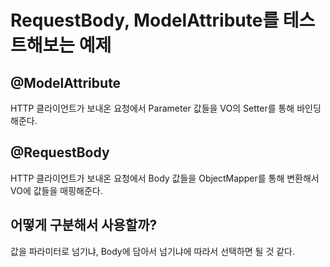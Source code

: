 # RequestBody, ModelAttribute를 테스트해보는 예제

## @ModelAttribute

HTTP 클라이언트가 보내온 요청에서 Parameter 값들을 VO의 Setter를 통해 바인딩 해준다.

## @RequestBody

HTTP 클라이언트가 보내온 요청에서 Body 값들을 ObjectMapper를 통해 변환해서 VO에 값들을 매핑해준다.

## 어떻게 구분해서 사용할까?

값을 파라미터로 넘기냐, Body에 담아서 넘기냐에 따라서 선택하면 될 것 같다.